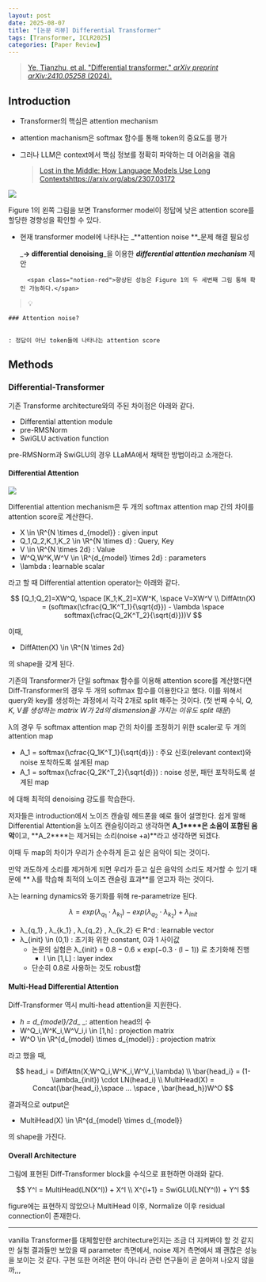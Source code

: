 ```yaml
---
layout: post
date: 2025-08-07
title: "[논문 리뷰] Differential Transformer"
tags: [Transformer, ICLR2025]
categories: [Paper Review]
---
```


> [Ye, Tianzhu, et al. "Differential transformer." ](https://arxiv.org/abs/2410.05258)[_arXiv preprint arXiv:2410.05258_](https://arxiv.org/abs/2410.05258)[ (2024).](https://arxiv.org/abs/2410.05258)



## Introduction

- Transformer의 핵심은 attention mechanism
- attention machanism은 softmax 함수를 통해 token의 중요도를 평가
- 그러나 LLM은 context에서 핵심 정보를 정확히 파악하는 데 어려움을 겪음

	> [Lost in the Middle: How Language Models Use Long Contextshttps://arxiv.org/abs/2307.03172](https://arxiv.org/abs/2307.03172)


![](https://prod-files-secure.s3.us-west-2.amazonaws.com/542b861c-36a8-4051-84e5-8804b6728dba/9083ea56-691a-4752-ae26-47f403431ac8/image.png?X-Amz-Algorithm=AWS4-HMAC-SHA256&X-Amz-Content-Sha256=UNSIGNED-PAYLOAD&X-Amz-Credential=ASIAZI2LB466VQCJ3KM2%2F20250920%2Fus-west-2%2Fs3%2Faws4_request&X-Amz-Date=20250920T150114Z&X-Amz-Expires=3600&X-Amz-Security-Token=IQoJb3JpZ2luX2VjEHUaCXVzLXdlc3QtMiJGMEQCIGYJgEJxnoLa9%2F5WYYoashhtgc1p3GvxjJZ4NriOcJ%2FuAiARUFR395b18k%2FOgX39kB7cobfvp7%2FsV7hF2IaImkfO4CqIBAju%2F%2F%2F%2F%2F%2F%2F%2F%2F%2F8BEAAaDDYzNzQyMzE4MzgwNSIMLoxoEAo8h%2BNF5kUEKtwDcGOR2L9qFDhRTX9XJ9aosLOXf8zb1hF3n4uTWlCl1XRa4F6lJecZovjakEz12rBShtJQFHhV%2FPIiUzoBjEwcce7sY0P3jGdvg%2B0AesiXoNSPM0Ow1X%2BQ%2FbJuyvZTfgWMKru3yane5NEiP0lX62GxeGTALD6vlzCVwQTxepbWrJCD13Czvw%2F0B5XLvQek4raX5FyEoioauM91DGlNVd9dXD%2FFTKyyHMzRBuDEZ7PURtLi5rg1wRaNTPTyHXlsx8CBEo54rODNE%2F4gyoNy4gQhLVcpacityg2viKuCGUaYlhwhjjppxHElZTYmcnpcRSKiH1LpjNy%2Bfwy0QnlPD7m8pbgC1NnIbDlaP8sDdc%2FHDwI2WRSAz0zG%2FpVo0dQ91NqP4T0mMHDJ%2Bx6bHCOZZ18Fn%2BTbdsnl%2Fkdq%2FlG44ry1z4aluHaTvgoBrsAIsms4IFg4PPGwB3%2BlYtTFx7dWb2KHfiykJtXFY7VMlkOE9hON1PyDfER34RBAANqAbcyE7PqIjEgOJ5X7auHKVyQwzXSHPdyTn6%2FK4bOR0KJ4WFyD08HUBkSa%2BaUZPI5rDFJy58yMTYlKloCATkGmswAMlgyfYiwkDvTEW5JH8KCKC3AAEZLWXK32fg0K6Knkb%2BAwjsy6xgY6pgExSFXXBvk1omVEloGILmyfIrU06accOru0ipTyuMLD%2Beu7rIQB%2FrWUSVaohOoUjqG0UzFAfCJc67E0FGzrxKDZqVYfZb1z4gbtBIDBQIf9pwUsd4aEIogDmWHaN5gDEfxi7pvYhQdZRvF189H2uMjADXE796VGjbiq%2F0jZq7yauimVkqGbp2K6A08WfFgUkMh4j%2Fw3DmKcU%2FfHSqNkVSLqi6I6YWqK&X-Amz-Signature=c324ea1538a4eefe460bc3b612bf5cb1bc058957070d3104e528334d789b35c6&X-Amz-SignedHeaders=host&x-amz-checksum-mode=ENABLED&x-id=GetObject)


Figure 1의 왼쪽 그림을 보면 Transformer model이 정답에 낮은 attention score를 할당한 경향성을 확인할 수 있다.

- 현재 transformer model에 나타나는 _**attention noise **_문제 해결 필요성

	_**→ differential denoising**_을 이용한 _**differential attention mechanism**_ 제안


		<span class="notion-red">향상된 성능은 Figure 1의 두 세번째 그림 통해 확인 가능하다.</span>


> 💡 


	### Attention noise?


	: 정답이 아닌 token들에 나타나는 attention score



## Methods



### Differential-Transformer


기존 Transforme architecture와의 주된 차이점은 아래와 같다.

- Differential attention module
- pre-RMSNorm
- SwiGLU activation function

pre-RMSNorm과 SwiGLU의 경우 LLaMA에서 채택한 방법이라고 소개한다.



#### Differential Attention


![](https://prod-files-secure.s3.us-west-2.amazonaws.com/542b861c-36a8-4051-84e5-8804b6728dba/116d70b2-1963-4810-9167-f4c7d8a06e8f/image.png?X-Amz-Algorithm=AWS4-HMAC-SHA256&X-Amz-Content-Sha256=UNSIGNED-PAYLOAD&X-Amz-Credential=ASIAZI2LB466VQCJ3KM2%2F20250920%2Fus-west-2%2Fs3%2Faws4_request&X-Amz-Date=20250920T150114Z&X-Amz-Expires=3600&X-Amz-Security-Token=IQoJb3JpZ2luX2VjEHUaCXVzLXdlc3QtMiJGMEQCIGYJgEJxnoLa9%2F5WYYoashhtgc1p3GvxjJZ4NriOcJ%2FuAiARUFR395b18k%2FOgX39kB7cobfvp7%2FsV7hF2IaImkfO4CqIBAju%2F%2F%2F%2F%2F%2F%2F%2F%2F%2F8BEAAaDDYzNzQyMzE4MzgwNSIMLoxoEAo8h%2BNF5kUEKtwDcGOR2L9qFDhRTX9XJ9aosLOXf8zb1hF3n4uTWlCl1XRa4F6lJecZovjakEz12rBShtJQFHhV%2FPIiUzoBjEwcce7sY0P3jGdvg%2B0AesiXoNSPM0Ow1X%2BQ%2FbJuyvZTfgWMKru3yane5NEiP0lX62GxeGTALD6vlzCVwQTxepbWrJCD13Czvw%2F0B5XLvQek4raX5FyEoioauM91DGlNVd9dXD%2FFTKyyHMzRBuDEZ7PURtLi5rg1wRaNTPTyHXlsx8CBEo54rODNE%2F4gyoNy4gQhLVcpacityg2viKuCGUaYlhwhjjppxHElZTYmcnpcRSKiH1LpjNy%2Bfwy0QnlPD7m8pbgC1NnIbDlaP8sDdc%2FHDwI2WRSAz0zG%2FpVo0dQ91NqP4T0mMHDJ%2Bx6bHCOZZ18Fn%2BTbdsnl%2Fkdq%2FlG44ry1z4aluHaTvgoBrsAIsms4IFg4PPGwB3%2BlYtTFx7dWb2KHfiykJtXFY7VMlkOE9hON1PyDfER34RBAANqAbcyE7PqIjEgOJ5X7auHKVyQwzXSHPdyTn6%2FK4bOR0KJ4WFyD08HUBkSa%2BaUZPI5rDFJy58yMTYlKloCATkGmswAMlgyfYiwkDvTEW5JH8KCKC3AAEZLWXK32fg0K6Knkb%2BAwjsy6xgY6pgExSFXXBvk1omVEloGILmyfIrU06accOru0ipTyuMLD%2Beu7rIQB%2FrWUSVaohOoUjqG0UzFAfCJc67E0FGzrxKDZqVYfZb1z4gbtBIDBQIf9pwUsd4aEIogDmWHaN5gDEfxi7pvYhQdZRvF189H2uMjADXE796VGjbiq%2F0jZq7yauimVkqGbp2K6A08WfFgUkMh4j%2Fw3DmKcU%2FfHSqNkVSLqi6I6YWqK&X-Amz-Signature=ba9c0c26e5ae7fe81bd2f78bd5bb28664c091a8f7e9aa32ac8fbb7d4ec7d0d06&X-Amz-SignedHeaders=host&x-amz-checksum-mode=ENABLED&x-id=GetObject)


Differential attention mechanism은 두 개의 softmax attention map 간의 차이를 attention score로 계산한다.

- X \in \R^{N \times d\_{model}} : given input
- Q\_1,Q\_2,K\_1,K\_2 \in \R^{N \times d} : Query, Key
- V \in \R^{N \times 2d} : Value
- W^Q,W^K,W^V \in \R^{d\_{model} \times 2d} : parameters
- \lambda : learnable scalar

라고 할 때 Differential attention operator는 아래와 같다.


$$
[Q_1;Q_2]=XW^Q, \space [K_1;K_2]=XW^K, \space V=XW^V \\
DiffAttn(X) = (softmax(\cfrac{Q_1K^T_1}{\sqrt{d}}) - \lambda \space softmax(\cfrac{Q_2K^T_2}{\sqrt{d}}))V
$$


이때,

- DiffAtten(X) \in \R^{N \times 2d}

의 shape을 갖게 된다.


기존의 Transformer가 단일 softmax 함수를 이용해 attention score를 계산했다면 Diff-Transformer의 경우 두 개의 softmax 함수를 이용한다고 했다. 이를 위해서 query와 key를 생성하는 과정에서 각각 2개로 split 해주는 것이다. <span class="notion-red">(첫 번째 수식, </span><span class="notion-red">_Q, K, V를 생성하는 matrix W가 2d의 dismension을 가지는 이유도 split 때문_</span><span class="notion-red">)</span>


 λ의 경우 두 softmax attention map 간의 차이를 조정하기 위한 scaler로 두 개의 attention map

- A\_1 = softmax(\cfrac{Q\_1K^T\_1}{\sqrt{d}}) : 주요 신호(relevant context)와 noise 포착하도록 설계된 map
- A\_1 = softmax(\cfrac{Q\_2K^T\_2}{\sqrt{d}}) : noise 성분, 패턴 포착하도록 설계된 map 

에 대해 최적의 denoising 강도를 학습한다.


저자들은 introduction에서 노이즈 캔슬링 헤드폰을 예로 들어 설명한다. 쉽게 말해 Differential Attention을 노이즈 캔슬링이라고 생각하면 **A\_1****은 소음이 포함된 음악**이고, **A\_2****는 제거되는 소리(noise +a)**라고 생각하면 되겠다. 


이때 두 map의 차이가 우리가 순수하게 듣고 싶은 음악이 되는 것이다. 


만약 과도하게 소리를 제거하게 되면 우리가 듣고 싶은 음악의 소리도 제거할 수 있기 때문에 ** λ를 학습해 최적의 노이즈 캔슬링 효과**를 얻고자 하는 것이다.


λ는 learning dynamics와 동기화를 위해 re-parametrize 된다.


$$
\lambda = exp(\lambda_{q_1} \cdot \lambda_{k_1}) - exp(\lambda_{q_2} \cdot \lambda_{k_2}) + \lambda_{init}
$$

- λ\_{q\_1} , λ\_{k\_1} , λ\_{q\_2} , λ\_{k\_2} ∈ R^d : learnable vector
- λ\_{init} \in (0,1) : 초기화 위한 constant, 0과 1 사이값
	- 논문의 실험은 λ\_{init} = 0.8 − 0.6 × exp(−0.3 · (l − 1)) 로 초기화해 진행
		- l \in [1,L] : layer index
	- 단순히 0.8로 사용하는 것도 robust함


#### **Multi-Head Differential Attention**


Diff-Transformer 역시 multi-head attention을 지원한다.

- _h = d\_{model}/2d__ _: attention head의 수
- W^Q\_i,W^K\_i,W^V\_i,i \in [1,h] : projection matrix
- W^O \in \R^{d\_{model} \times d\_{model}} : projection matrix

라고 했을 때,


$$
head_i = DiffAttn(X;W^Q_i,W^K_i,W^V_i,\lambda) \\
\bar{head_i} = (1-\lambda_{init}) \cdot LN(head_i) \\
MultiHead(X) = Concat(\bar{head_i},\space ... \space , \bar{head_h})W^O
$$


결과적으로 output은

- MultiHead(X) \in \R^{d\_{model} \times d\_{model}}

의 shape을 가진다.



#### Overall Architecture


그림에 표현된 Diff-Transformer block을 수식으로 표현하면 아래와 같다.


$$
Y^l = MultiHead(LN(X^l)) + X^l \\
X^{l+1} = SwiGLU(LN(Y^l)) + Y^l
$$


figure에는 표현하지 않았으나 MultiHead 이후, Normalize 이후 residual connection이 존재한다.


---


vanilla Transformer를 대체할만한 architecture인지는 조금 더 지켜봐야 할 것 같지만 실험 결과들만 보았을 때 parameter 측면에서, noise 제거 측면에서 꽤 괜찮은 성능을 보이는 것 같다. 구현 또한 어려운 편이 아니라 관련 연구들이 곧 쏟아져 나오지 않을까,,,

